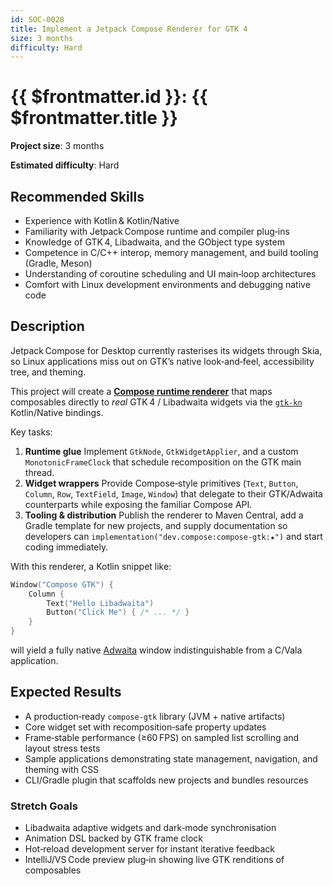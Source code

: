 ```yaml
---
id: SOC-0028
title: Implement a Jetpack Compose Renderer for GTK 4
size: 3 months
difficulty: Hard
---
```


# {{ $frontmatter.id }}: {{ $frontmatter.title }}

**Project size**: 3 months

**Estimated difficulty**: Hard

## Recommended Skills

- Experience with Kotlin & Kotlin/Native
- Familiarity with Jetpack Compose runtime and compiler plug‑ins
- Knowledge of GTK 4, Libadwaita, and the GObject type system
- Competence in C/C++ interop, memory management, and build tooling (Gradle, Meson)
- Understanding of coroutine scheduling and UI main‑loop architectures
- Comfort with Linux development environments and debugging native code

## Description

Jetpack Compose for Desktop currently rasterises its widgets through Skia, so Linux applications miss out on GTK’s native look‑and‑feel, accessibility tree, and theming.

This project will create a [**Compose runtime renderer**](https://developer.android.com/reference/kotlin/androidx/compose/runtime/Applier) that maps composables directly to _real_ GTK 4 / Libadwaita widgets via the [`gtk‑kn`](https://gitlab.com/gtk-kn/gtk-kn) Kotlin/Native bindings.

Key tasks:

1. **Runtime glue**
   Implement `GtkNode`, `GtkWidgetApplier`, and a custom `MonotonicFrameClock` that schedule recomposition on the GTK main thread.
2. **Widget wrappers**
   Provide Compose‑style primitives (`Text`, `Button`, `Column`, `Row`, `TextField`, `Image`, `Window`) that delegate to their GTK/Adwaita counterparts while exposing the familiar Compose API.
3. **Tooling & distribution**
   Publish the renderer to Maven Central, add a Gradle template for new projects, and supply documentation so developers can `implementation("dev.compose:compose-gtk:★")` and start coding immediately.

With this renderer, a Kotlin snippet like:

```kt [main.kt]
Window("Compose GTK") {
    Column {
        Text("Hello Libadwaita")
        Button("Click Me") { /* ... */ }
    }
}
```

will yield a fully native [Adwaita](https://developer.gnome.org/hig/guidelines/ui-styling.html) window indistinguishable from a C/Vala application.

## Expected Results

- A production‑ready `compose‑gtk` library (JVM + native artifacts)
- Core widget set with recomposition‑safe property updates
- Frame‑stable performance (≥60 FPS) on sampled list scrolling and layout stress tests
- Sample applications demonstrating state management, navigation, and theming with CSS
- CLI/Gradle plugin that scaffolds new projects and bundles resources

### Stretch Goals

- Libadwaita adaptive widgets and dark‑mode synchronisation
- Animation DSL backed by GTK frame clock
- Hot‑reload development server for instant iterative feedback
- IntelliJ/VS Code preview plug‑in showing live GTK renditions of composables
